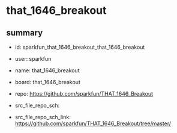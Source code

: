 # that_1646_breakout
 
## summary 
* id: sparkfun_that_1646_breakout_that_1646_breakout
* user: sparkfun
* name: that_1646_breakout
* board: that_1646_breakout
* repo: https://github.com/sparkfun/THAT_1646_Breakout



* src_file_repo_sch: 
* src_file_repo_sch_link: https://github.com/sparkfun/THAT_1646_Breakout/tree/master/







